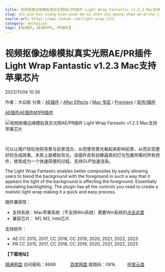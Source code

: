 ```yaml
---
title: 视频抠像边缘模拟真实光照AE/PR插件 Light Wrap Fantastic v1.2.3 Mac支持苹果芯片
slug: shi-pin-kou-xiang-bian-yuan-mo-ni-zhen-shi-guang-zhao-ae-prcha-jian-light-wrap-fantastic-v1-2-3-maczhi-chi-ping-guo-xin-pian
source_url: https://www.lookae.com/light-wrap-123/
category: aechajian
tags: [AE插件, AE插件M1, PR插件]
---
```

# 视频抠像边缘模拟真实光照AE/PR插件 Light Wrap Fantastic v1.2.3 Mac支持苹果芯片

2022/11/04 10:36

作者：大众脸
分类：[AE插件](https://www.lookae.com/after-effects/aechajian/) / [After Effects](https://www.lookae.com/after-effects/) / [Mac 专区](https://www.lookae.com/mac-osx/) / [Premiere](https://www.lookae.com/qitarjcj/premierezy/) / [软件/插件](https://www.lookae.com/qitarjcj/)

[AE插件](https://www.lookae.com/tag/ae%e6%8f%92%e4%bb%b6/)[AE插件M1](https://www.lookae.com/tag/aem1/)[PR插件](https://www.lookae.com/tag/pr%e6%8f%92%e4%bb%b6/)

![视频抠像边缘模拟真实光照AE/PR插件 Light Wrap Fantastic v1.2.3 Mac支持苹果芯片](https://www.lookae.com/wp-content/uploads/2022/11/Light-Wrap-Fantastic.jpg "视频抠像边缘模拟真实光照AE/PR插件 Light Wrap Fantastic v1.2.3 Mac支持苹果芯片-LookAE.com")

[﻿﻿﻿](https://cloud.video.taobao.com//play/u/705956171/p/1/e/6/t/1/385218502191.mp4)

可以让用户轻松地将背景与前景混合，从而使背景光看起来影响前景，从而实现更好的合成效果。本质上是模拟背光。该插件具有创建逼真的灯光包裹所需的所有控件，使其成为一个快速简便的过程。支持GUP加速渲染。

The Light Wrap Fantastic enables better composites by easily allowing users to blend the background with the foreground in such a way that it appears the light of the background is affecting the foreground. Essentially simulating backlighting. The plugin has all the controls you need to create a realistic light wrap making it a quick and easy process.

插件兼容性：

* 支持系统：Mac苹果系统（不支持Win系统）需要Win系统的[点击这里](https://www.lookae.com/digital-anarchy-202111/)
* 兼容芯片： M1, M2, Intel芯片

支持软件：

* AE CC 2015, 2017, CC 2018, CC 2019, 2020, 2021, 2022, 2023
* PR CC 2015, 2017, CC 2018, CC 2019, 2020, 2021, 2022, 2023

**【下载地址】**

[城通网盘](https://url70.ctfile.com/f/2827370-715260220-a6f29d?p=4431) 访问密码：6688            [百度网盘](https://pan.baidu.com/s/1jbMnen88ZIDEzlL6sywN1w?pwd=081k) 提取码：081k          [阿里云盘](https://www.aliyundrive.com/s/d2oYZxLYRA9)
